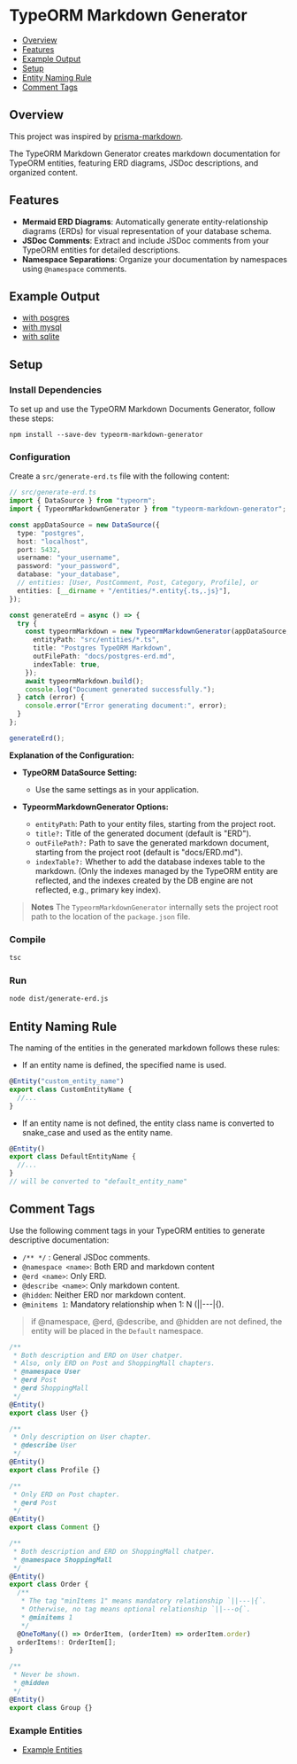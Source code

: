 # TypeORM Markdown Generator

- [Overview](#overview)
- [Features](#features)
- [Example Output](#example-output)
- [Setup](#setup)
- [Entity Naming Rule](#entity-naming-rule)
- [Comment Tags](#comment-tags)

## Overview

This project was inspired by [prisma-markdown](https://github.com/samchon/prisma-markdown).

The TypeORM Markdown Generator creates markdown documentation for TypeORM entities, featuring ERD diagrams, JSDoc descriptions, and organized content.

## Features

- **Mermaid ERD Diagrams**: Automatically generate entity-relationship diagrams (ERDs) for visual representation of your database schema.
- **JSDoc Comments**: Extract and include JSDoc comments from your TypeORM entities for detailed descriptions.
- **Namespace Separations**: Organize your documentation by namespaces using `@namespace` comments.

## Example Output

- [with posgres](https://github.com/hermin9804/typeorm-markdown-generator/blob/main/test/test-nestjs-app/docs/postgres-erd.md)
- [with mysql](https://github.com/hermin9804/typeorm-markdown-generator/blob/main/test/test-nestjs-app/docs/mysql-erd.md)
- [with sqlite](https://github.com/hermin9804/typeorm-markdown-generator/blob/main/test/test-nestjs-app/docs/sqlite-erd.md)

## Setup

### Install Dependencies

To set up and use the TypeORM Markdown Documents Generator, follow these steps:

```shell
npm install --save-dev typeorm-markdown-generator
```

### Configuration

Create a `src/generate-erd.ts` file with the following content:

```ts
// src/generate-erd.ts
import { DataSource } from "typeorm";
import { TypeormMarkdownGenerator } from "typeorm-markdown-generator";

const appDataSource = new DataSource({
  type: "postgres",
  host: "localhost",
  port: 5432,
  username: "your_username",
  password: "your_password",
  database: "your_database",
  // entities: [User, PostComment, Post, Category, Profile], or
  entities: [__dirname + "/entities/*.entity{.ts,.js}"],
});

const generateErd = async () => {
  try {
    const typeormMarkdown = new TypeormMarkdownGenerator(appDataSource, {
      entityPath: "src/entities/*.ts",
      title: "Postgres TypeORM Markdown",
      outFilePath: "docs/postgres-erd.md",
      indexTable: true,
    });
    await typeormMarkdown.build();
    console.log("Document generated successfully.");
  } catch (error) {
    console.error("Error generating document:", error);
  }
};

generateErd();
```

**Explanation of the Configuration:**

- **TypeORM DataSource Setting:**

  - Use the same settings as in your application.

- **TypeormMarkdownGenerator Options:**
  - `entityPath`: Path to your entity files, starting from the project root.
  - `title?:` Title of the generated document (default is "ERD").
  - `outFilePath?:` Path to save the generated markdown document, starting from the project root (default is "docs/ERD.md").
  - `indexTable?:` Whether to add the database indexes table to the markdown. (Only the indexes managed by the TypeORM entity are reflected, and the indexes created by the DB engine are not reflected, e.g., primary key index).

> **Notes**
> The `TypeormMarkdownGenerator` internally sets the project root path to the location of the `package.json` file.

### Compile

```sh
tsc
```

### Run

```sh
node dist/generate-erd.js
```

## Entity Naming Rule

The naming of the entities in the generated markdown follows these rules:

- If an entity name is defined, the specified name is used.

```ts
@Entity("custom_entity_name")
export class CustomEntityName {
  //...
}
```

- If an entity name is not defined, the entity class name is converted to snake_case and used as the entity name.

```ts
@Entity()
export class DefaultEntityName {
  //...
}
// will be converted to "default_entity_name"
```

## Comment Tags

Use the following comment tags in your TypeORM entities to generate descriptive documentation:

- `/** */` : General JSDoc comments.
- `@namespace <name>`: Both ERD and markdown content
- `@erd <name>`: Only ERD.
- `@describe <name>`: Only markdown content.
- `@hidden`: Neither ERD nor markdown content.
- `@minitems 1`: Mandatory relationship when 1: N (||---|{).

> if @namespace, @erd, @describe, and @hidden are not defined, the entity will be placed in the `Default` namespace.

```ts
/**
 * Both description and ERD on User chatper.
 * Also, only ERD on Post and ShoppingMall chapters.
 * @namespace User
 * @erd Post
 * @erd ShoppingMall
 */
@Entity()
export class User {}

/**
 * Only description on User chapter.
 * @describe User
 */
@Entity()
export class Profile {}

/**
 * Only ERD on Post chapter.
 * @erd Post
 */
@Entity()
export class Comment {}

/**
 * Both description and ERD on ShoppingMall chatper.
 * @namespace ShoppingMall
 */
@Entity()
export class Order {
  /**
   * The tag "minItems 1" means mandatory relationship `||---|{`.
   * Otherwise, no tag means optional relationship `||---o{`.
   * @minitems 1
   */
  @OneToMany(() => OrderItem, (orderItem) => orderItem.order)
  orderItems!: OrderItem[];
}

/**
 * Never be shown.
 * @hidden
 */
@Entity()
export class Group {}
```

### Example Entities

- [Example Entities](https://github.com/hermin9804/typeorm-markdown-generator/tree/main/test/test-nestjs-app/src/entities)
